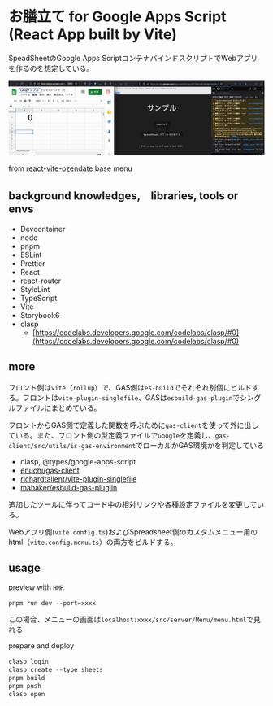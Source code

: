 # お膳立て for Google Apps Script (React App built by Vite)

SpeadSheetのGoogle Apps ScriptコンテナバインドスクリプトでWebアプリを作るのを想定している。

![](README-image/view01.gif)

from [react-vite-ozendate](https://github.com/halllllll/react-vite-ozendate) base menu

## background knowledges,　libraries, tools or envs
- Devcontainer
- node
- pnpm
- ESLint
- Prettier
- React
- react-router
- StyleLint
- TypeScript
- Vite
- Storybook6
- clasp
  - [https://codelabs.developers.google.com/codelabs/clasp/#0](https://codelabs.developers.google.com/codelabs/clasp/#0)
## more
フロント側は`vite`（`rollup`）で、GAS側は`es-build`でそれぞれ別個にビルドする。フロントは`vite-plugin-singlefile`、GASは`esbuild-gas-plugin`でシングルファイルにまとめている。

フロントからGAS側で定義した関数を呼ぶために`gas-client`を使って外に出している。また、フロント側の型定義ファイルで`Google`を定義し、`gas-client/src/utils/is-gas-environment`でローカルかGAS環境かを判定している


- clasp, @types/google-apps-script
- [enuchi/gas-client](https://github.com/enuchi/gas-client)
- [richardtallent/vite-plugin-singlefile](https://github.com/richardtallent/vite-plugin-singlefile)
- [mahaker/esbuild-gas-plugiin](https://github.com/mahaker/esbuild-gas-plugin)

追加したツールに伴ってコード中の相対リンクや各種設定ファイルを変更している。

Webアプリ側(`vite.config.ts`)およびSpreadsheet側のカスタムメニュー用のhtml（`vite.config.menu.ts`）の両方をビルドする。

## usage

preview with `HMR`
```
pnpm run dev --port=xxxx
```
この場合、メニューの画面は`localhost:xxxx/src/server/Menu/menu.html`で見れる


prepare and deploy
```
clasp login
clasp create --type sheets
pnpm build
pnpm push
clasp open
```
